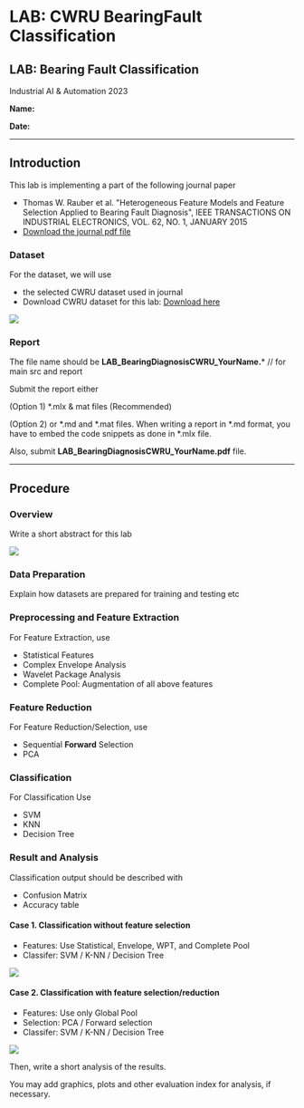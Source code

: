 # LAB: CWRU BearingFault Classification

## LAB: Bearing Fault Classification

Industrial AI & Automation 2023

**Name:**

**Date:**

***

## Introduction

This lab is implementing a part of the following journal paper

* Thomas W. Rauber et al. "Heterogeneous Feature Models and Feature Selection Applied to Bearing Fault Diagnosis", IEEE TRANSACTIONS ON INDUSTRIAL ELECTRONICS, VOL. 62, NO. 1, JANUARY 2015
* [Download the journal pdf file](https://github.com/ykkimhgu/digitaltwinNautomation-src/blob/main/Heterogeneous%20Feature%20Models%20and%20Feature%20Selection%20Applied%20to%20Bearing%20Fault%20Diagnosis.pdf)

### Dataset

For the dataset, we will use

* the selected CWRU dataset used in journal
* Download CWRU dataset for this lab: [Download here](https://drive.google.com/file/d/1pv-0E8hA77Nr5-gHwVgPq3PR2rdyCj_-/view?usp=sharing)

![](https://user-images.githubusercontent.com/38373000/160838885-b74dc1af-4bc9-4bd1-a76f-0bff7f5dd00a.png)

### Report

The file name should be **LAB\_BearingDiagnosisCWRU\_YourName.**\* // for main src and report

Submit the report either

(Option 1) \*.mlx & mat files (Recommended)

(Option 2) or \*.md and \*.mat files. When writing a report in \*.md format, you have to embed the code snippets as done in \*.mlx file.

Also, submit **LAB\_BearingDiagnosisCWRU\_YourName.pdf** file.

***

## Procedure

### Overview

Write a short abstract for this lab

![](https://user-images.githubusercontent.com/38373000/228200357-9c5b14ef-ec7a-4309-981b-4b0f37e1dfd8.png)

### Data Preparation

Explain how datasets are prepared for training and testing etc

### Preprocessing and Feature Extraction

For Feature Extraction, use

* Statistical Features
* Complex Envelope Analysis
* Wavelet Package Analysis
* Complete Pool: Augmentation of all above features

### Feature Reduction

For Feature Reduction/Selection, use

* Sequential **Forward** Selection
* PCA

### Classification

For Classification Use

* SVM
* KNN
* Decision Tree

### Result and Analysis

Classification output should be described with

* Confusion Matrix
* Accuracy table

#### Case 1. Classification without feature selection

* Features: Use Statistical, Envelope, WPT, and Complete Pool
* Classifer: SVM / K-NN / Decision Tree

![](https://user-images.githubusercontent.com/38373000/228201484-742f9cc6-a45b-44f0-a776-a0abbd13618e.png)

#### Case 2. Classification with feature selection/reduction

* Features: Use only Global Pool
* Selection: PCA / Forward selection
* Classifer: SVM / K-NN / Decision Tree

![](https://user-images.githubusercontent.com/38373000/228202257-9a797efb-5f86-4bff-bdf4-f4ca45f27470.png)

Then, write a short analysis of the results.

You may add graphics, plots and other evaluation index for analysis, if necessary.
